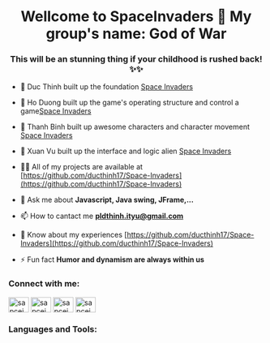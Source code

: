 <h1 align="center">Wellcome to SpaceInvaders 👋 My group's name: God of War</h1>
<h3 align="center">This will be an stunning thing if your childhood is rushed back! ✨✨</h3>

- 🔭 Duc Thinh built up the foundation [Space Invaders](https://trello.com/b/oDNva2Dq/gameoop)

- 🌱 Ho Duong built up the game's operating structure and control a game[Space Invaders](https://trello.com/b/oDNva2Dq/gameoop)

- 👯 Thanh Binh built up awesome characters and character movement [Space Invaders](https://drive.google.com/drive/folders/1hrMVdN93PPVSPFdY2lL9iqEGDGTTqSih?fbclid=IwAR2EgnqrkEP-ZIvGy4MQxNLaJjPvZc7iN_xB2eU5k6UmcKG-y6a3PIQxecw)

- 🤝 Xuan Vu built up the interface and logic alien [Space Invaders](https://drive.google.com/drive/folders/1RXnYjc-ag83Cl-mcMIOSnnT-prjgDq4Q?fbclid=IwAR2EgnqrkEP-ZIvGy4MQxNLaJjPvZc7iN_xB2eU5k6UmcKG-y6a3PIQxecw)

- 👨‍💻 All of my projects are available at [https://github.com/ducthinh17/Space-Invaders](https://github.com/ducthinh17/Space-Invaders)

- 💬 Ask me about **Javascript, Java swing, JFrame,...**

- 📫 How to cantact me **pldthinh.ityu@gmail.com**

- 📄 Know about my experiences [https://github.com/ducthinh17/Space-Invaders](https://github.com/ducthinh17/Space-Invaders)

- ⚡ Fun fact **Humor and dynamism are always within us**

<h3 align="left">Connect with me:</h3>
<p align="left">
<a href="https://twitter.com/sapceinvaders" target="blank"><img align="center" src="https://raw.githubusercontent.com/rahuldkjain/github-profile-readme-generator/master/src/images/icons/Social/twitter.svg" alt="sapceinvaders" height="30" width="40" /></a>
<a href="https://linkedin.com/in/sapceinvaders" target="blank"><img align="center" src="https://raw.githubusercontent.com/rahuldkjain/github-profile-readme-generator/master/src/images/icons/Social/linked-in-alt.svg" alt="sapceinvaders" height="30" width="40" /></a>
<a href="https://instagram.com/sapceinvaders" target="blank"><img align="center" src="https://raw.githubusercontent.com/rahuldkjain/github-profile-readme-generator/master/src/images/icons/Social/instagram.svg" alt="sapceinvaders" height="30" width="40" /></a>
<a href="https://www.youtube.com/c/sapceinvaders" target="blank"><img align="center" src="https://raw.githubusercontent.com/rahuldkjain/github-profile-readme-generator/master/src/images/icons/Social/youtube.svg" alt="sapceinvaders" height="30" width="40" /></a>
</p>

<h3 align="left">Languages and Tools:</h3>
